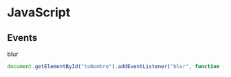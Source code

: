 # JavaScript

## Events

blur

```js
document.getElementById("tuNombre").addEventListener("blur", function () {alert("hola");}) // "blur" es que cuando el elemento pierde el foco
```

